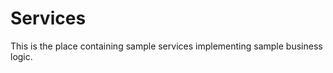 # Services

This is the place containing sample services implementing sample business logic.

[//]: # (TODO describe `data-model`, relay and graphql services)
